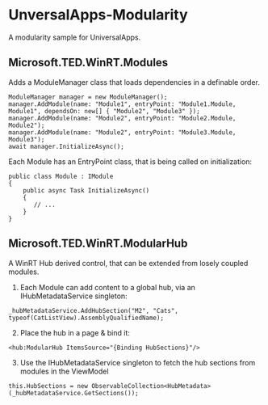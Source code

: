 UnversalApps-Modularity
=======================

A modularity sample for UniversalApps.

Microsoft.TED.WinRT.Modules
-------------------------------
Adds a ModuleManager class that loads dependencies in a definable order.

    ModuleManager manager = new ModuleManager();
    manager.AddModule(name: "Module1", entryPoint: "Module1.Module, Module1", dependsOn: new[] { "Module2", "Module3" });
    manager.AddModule(name: "Module2", entryPoint: "Module2.Module, Module2");
    manager.AddModule(name: "Module2", entryPoint: "Module3.Module, Module3");
    await manager.InitializeAsync();

Each Module has an EntryPoint class, that is being called on initialization:

    public class Module : IModule
    {
        public async Task InitializeAsync()
        {
           // ...
        }
    }

Microsoft.TED.WinRT.ModularHub
-------------------------------
A WinRT Hub derived control, that can be extended from losely coupled modules.

  1) Each Module can add content to a global hub, via an IHubMetadataService singleton:

    _hubMetadataService.AddHubSection("M2", "Cats", typeof(CatListView).AssemblyQualifiedName);
    
  2) Place the hub in a page & bind it:

    <hub:ModularHub ItemsSource="{Binding HubSections}"/>
    
  3) Use the IHubMetadataService singleton to fetch the hub sections from modules in the ViewModel

    this.HubSections = new ObservableCollection<HubMetadata>(_hubMetadataService.GetSections());
